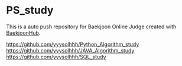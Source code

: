 # PS_study
This is a auto push repository for Baekjoon Online Judge created with [BaekjoonHub](https://github.com/BaekjoonHub/BaekjoonHub).


https://github.com/yyysolhhh/Python_Algorithm_study  
https://github.com/yyysolhhh/JAVA_Algorithm_study  
https://github.com/yyysolhhh/SQL_study  
